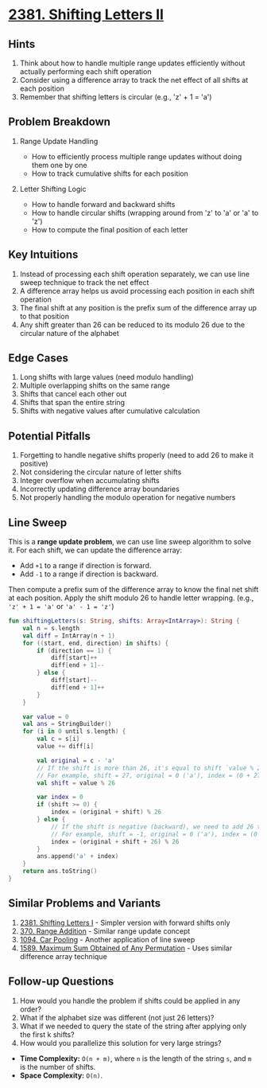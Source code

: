 # [2381. Shifting Letters II](https://leetcode.com/problems/shifting-letters-ii/description/)

## Hints
1. Think about how to handle multiple range updates efficiently without actually performing each shift operation
2. Consider using a difference array to track the net effect of all shifts at each position
3. Remember that shifting letters is circular (e.g., 'z' + 1 = 'a')

## Problem Breakdown
1. Range Update Handling
   - How to efficiently process multiple range updates without doing them one by one
   - How to track cumulative shifts for each position

2. Letter Shifting Logic
   - How to handle forward and backward shifts
   - How to handle circular shifts (wrapping around from 'z' to 'a' or 'a' to 'z')
   - How to compute the final position of each letter

## Key Intuitions
1. Instead of processing each shift operation separately, we can use line sweep technique to track the net effect
2. A difference array helps us avoid processing each position in each shift operation
3. The final shift at any position is the prefix sum of the difference array up to that position
4. Any shift greater than 26 can be reduced to its modulo 26 due to the circular nature of the alphabet

## Edge Cases
1. Long shifts with large values (need modulo handling)
2. Multiple overlapping shifts on the same range
3. Shifts that cancel each other out
4. Shifts that span the entire string
5. Shifts with negative values after cumulative calculation

## Potential Pitfalls
1. Forgetting to handle negative shifts properly (need to add 26 to make it positive)
2. Not considering the circular nature of letter shifts
3. Integer overflow when accumulating shifts
4. Incorrectly updating difference array boundaries
5. Not properly handling the modulo operation for negative numbers

## Line Sweep
This is a **range update problem**, we can use line sweep algorithm to solve it. For each shift, we can update the difference array:
* Add `+1` to a range if direction is forward.
* Add `-1` to a range if direction is backward.

Then compute a prefix sum of the difference array to know the final net shift at each position. Apply the shift modulo 26 to handle letter wrapping. (e.g., `'z' + 1 = 'a'` or `'a' - 1 = 'z'`)

```kotlin
fun shiftingLetters(s: String, shifts: Array<IntArray>): String {
    val n = s.length
    val diff = IntArray(n + 1)
    for ((start, end, direction) in shifts) {
        if (direction == 1) {
            diff[start]++
            diff[end + 1]--
        } else {
            diff[start]--
            diff[end + 1]++
        }
    }

    var value = 0
    val ans = StringBuilder()
    for (i in 0 until s.length) {
        val c = s[i]
        value += diff[i]

        val original = c - 'a'
        // If the shift is more than 26, it's equal to shift `value % 26`, because the shift is circular
        // For example, shift = 27, original = 0 ('a'), index = (0 + 27) % 26 = 1 = 'b'
        val shift = value % 26 

        var index = 0
        if (shift >= 0) {
            index = (original + shift) % 26
        } else {
            // If the shift is negative (backward), we need to add 26 to ensure the shift is [0..25]
            // For example, shift = -1, original = 0 ('a'), index = (0 - 1 + 26) % 26 = 25 = 'z'
            index = (original + shift + 26) % 26
        }
        ans.append('a' + index)
    }
    return ans.toString()
}
```

## Similar Problems and Variants
1. [2381. Shifting Letters I](https://leetcode.com/problems/shifting-letters/) - Simpler version with forward shifts only
2. [370. Range Addition](https://leetcode.com/problems/range-addition/) - Similar range update concept
3. [1094. Car Pooling](https://leetcode.com/problems/car-pooling/) - Another application of line sweep
4. [1589. Maximum Sum Obtained of Any Permutation](https://leetcode.com/problems/maximum-sum-obtained-of-any-permutation/) - Uses similar difference array technique

## Follow-up Questions
1. How would you handle the problem if shifts could be applied in any order?
2. What if the alphabet size was different (not just 26 letters)?
3. What if we needed to query the state of the string after applying only the first k shifts?
4. How would you parallelize this solution for very large strings?

* **Time Complexity:** `O(n + m)`, where `n` is the length of the string `s`, and `m` is the number of shifts.
* **Space Complexity:** `O(n)`.